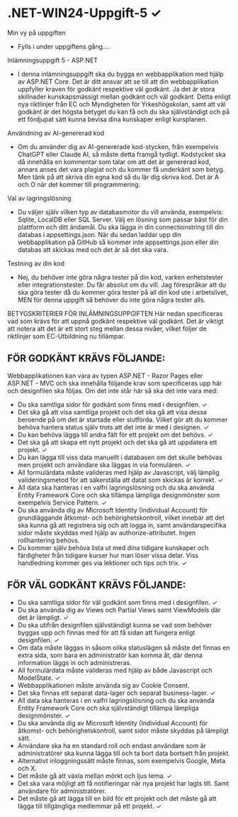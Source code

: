 # .NET-WIN24-Uppgift-5 &#10003;

Min vy på uppgiften
- Fylls i under uppgiftens gång....



Inlämningsuppgift 5 - ASP.NET
- I denna inlämningsuppgift ska du bygga en webbapplikation med hjälp av ASP.NET Core. Det är ditt ansvar att se till att din webbapplikation uppfyller kraven för godkänt respektive väl godkänt. Ja det är stora skillnader kunskapsmässigt mellan godkänt och väl godkänt. Detta enligt nya riktlinjer från EC och Myndigheten för Yrkeshögskolan, samt att väl godkänt är det högsta betyget du kan få och du ska självständigt och på ett fördjupat sätt kunna bevisa dina kunskaper enligt kursplanen.

Användning av AI-genererad kod
- Om du använder dig av AI-genererade kod-stycken, från exempelvis ChatGPT eller Claude AI, så måste detta framgå tydligt. Kodstycket ska då innehålla en kommentar som talar om att det är genererad kod, annars anses det vara plagiat och du kommer få underkänt som betyg. Men tänk på att skriva din egna kod så du lär dig skriva kod. Det är A och O när det kommer till programmering.

Val av lagringslösning
- Du väljer själv vilken typ av databasmotor du vill använda, exempelvis: Sqlite, LocalDB eller SQL Server. Välj en lösning som passar bäst för din plattform och ditt ändamål. Du ska lägga in din connectionstring till din databas i appsettings.json. När du sedan laddar upp din webbapplikation på GitHub så kommer inte appsettings.json eller din databas att skickas med och det är så det ska vara.

Testning av din kod
- Nej, du behöver inte göra några tester på din kod, varken enhetstester eller integrationstester. Du får absolut om du vill. Jag förespråkar att du ska göra tester då du kommer göra tester på all din kod ute i arbetslivet, MEN för denna uppgift så behöver du inte göra några tester alls.



BETYGSKRITERIER FÖR INLÄMNINGSUPPGIFTEN
Här nedan specificeras vad som krävs för att uppnå godkänt respektive väl godkänt. Det är viktigt att notera att det är ett stort steg mellan dessa nivåer, vilket följer de riktlinjer som EC-Utbildning nu tillämpar.

## FÖR GODKÄNT KRÄVS FÖLJANDE:

Webbapplikationen kan vara av typen ASP.NET - Razor Pages eller ASP.NET - MVC och ska innehålla följande krav som specificeras upp här och designfilen ska följas. Om det inte står här så ska det inte vara med:
- Du ska samtliga sidor för godkänt som finns med i designfilen. &#10003;
- Det ska gå att visa samtliga projekt och det ska gå att visa dessa beroende på om det är startade eller slutförda. Vilket gör att du kommer behöva hantera status själv trots att det inte är med i designen. &#10003;
- Du kan behöva lägga till andra fält för ett projekt om det behövs. &#10003;
- Det ska gå att skapa ett nytt projekt och det ska gå att uppdatera ett projekt. &#10003;
- Du kan lägga till viss data manuellt i databasen om det skulle behövas men projekt och användare ska läggas in via formulären. &#10003;
- All formulärdata måste valideras med hjälp av Javascript, välj lämplig valideringsmetod för att säkerställa att datat som skickas är korrekt. &#10003;
- All data ska hanteras i en valfri lagringslösning och du ska använda Entity Framework Core och ska tillämpa lämpliga designmönster som exempelvis Service Pattern. &#10003;
- Du ska använda dig av Microsoft Identity (Individual Account) för grundläggande åtkomst- och behörighetskontroll, vilket innebär att det ska kunna gå att registrera sig och att logga in, samt användarspecifika sidor måste skyddas med hjälp av authorize-attributet. Ingen rollhantering behövs.
- Du kommer själv behöva lista ut med dina tidigare kunskaper och färdigheter från tidigare kurser hur man löser vissa delar. Viss handledning kommer ges via lektioner och tips och trix. &#10003;

## FÖR VÄL GODKÄNT KRÄVS FÖLJANDE:
- Du ska samtliga sidor för väl godkänt som finns med i designfilen. &#10003;
- Du ska använda dig av Views och Partial Views samt ViewModels där det är lämpligt. &#10003;
- Du ska utifrån designfilen självständigt kunna se vad som behöver byggas upp och finnas med för att få sidan att fungera enligt designfilen. &#10003;
- Om data måste läggas in såsom olika statuslägen så måste det finnas en extra sida, som bara en administratör kan komma åt, där denna information läggs in och administreras.
- All formulärdata måste valideras med hjälp av både Javascript och ModelState. &#10003;
- Webbapplikationen måste använda sig av Cookie Consent.
- Det ska finnas ett separat data-lager och separat business-lager. &#10003;
- All data ska hanteras i en valfri lagringslösning och du ska använda Entity Framework Core och ska självständigt tillämpa lämpliga designmönster. &#10003;
- Du ska använda dig av Microsoft Identity (Individual Account) för åtkomst- och behörighetskontroll, samt sidor måste skyddas på lämpligt sätt.
- Användare ska ha en standard roll och endast användare som är administratörer ska kunna lägga till och ta bort data bortsett från projekt.
- Alternativt inloggningssätt måste finnas, som exempelvis Google, Meta och X.
- Det måste gå att växla mellan mörkt och ljus tema. &#10003;
- Det ska vara möjligt att få notifieringar när nya projekt har lagts till. Samt användare för administratörer.
- Det måste gå att lägga till en bild för ett projekt och det måste gå att lägga till tillgängliga medlemmar på ett projekt. &#10003;
